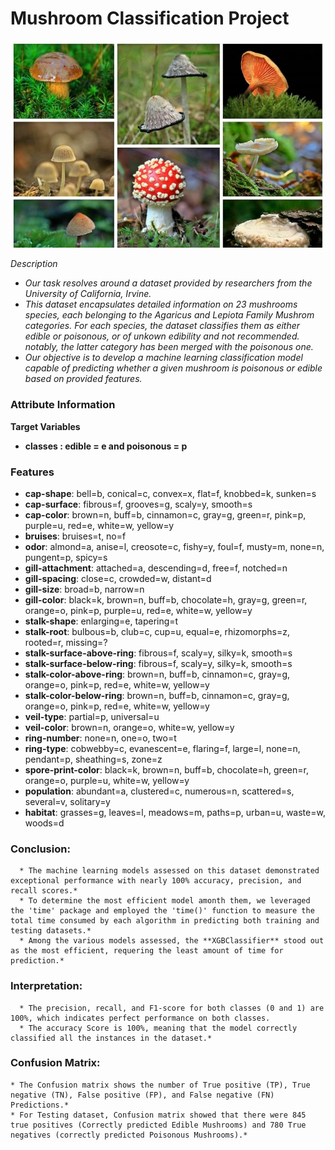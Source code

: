 <p style='text-align: center'>
  <h1>Mushroom Classification Project</h1>
</p>

<p align='center'>
  <img src='https://github.com/Shuhaib73/Classification_ML_Mushrooms_Project/blob/main/mus_ims.jpg' />
</p>


*Description*

* *Our task resolves around a dataset provided by researchers from the University of California, Irvine.*
* *This dataset encapsulates detailed information on 23 mushrooms species, each belonging to the Agaricus and Lepiota Family Mushrom categories.*
*For each species, the dataset classifies them as either edible or poisonous, or of unkown edibility and not recommended. notably, the latter category has been merged with the poisonous one.*
* *Our objective is to develop a machine learning classification model capable of predicting whether a given mushroom is poisonous or edible based on provided features.*


### **Attribute Information**
**Target Variables**
* **classes : edible = e and poisonous = p**
### **Features**
* **cap-shape**: bell=b, conical=c, convex=x, flat=f, knobbed=k, sunken=s
* **cap-surface**: fibrous=f, grooves=g, scaly=y, smooth=s
* **cap-color**: brown=n, buff=b, cinnamon=c, gray=g, green=r, pink=p, purple=u, red=e, white=w, yellow=y
* **bruises**: bruises=t, no=f
* **odor**: almond=a, anise=l, creosote=c, fishy=y, foul=f, musty=m, none=n, pungent=p, spicy=s
* **gill-attachment**: attached=a, descending=d, free=f, notched=n
* **gill-spacing**: close=c, crowded=w, distant=d
* **gill-size**: broad=b, narrow=n
* **gill-color**: black=k, brown=n, buff=b, chocolate=h, gray=g, green=r, orange=o, pink=p, purple=u, red=e, white=w, yellow=y
* **stalk-shape**: enlarging=e, tapering=t
* **stalk-root**: bulbous=b, club=c, cup=u, equal=e, rhizomorphs=z, rooted=r, missing=?
* **stalk-surface-above-ring**: fibrous=f, scaly=y, silky=k, smooth=s
* **stalk-surface-below-ring**: fibrous=f, scaly=y, silky=k, smooth=s
* **stalk-color-above-ring**: brown=n, buff=b, cinnamon=c, gray=g, orange=o, pink=p, red=e, white=w, yellow=y
* **stalk-color-below-ring**: brown=n, buff=b, cinnamon=c, gray=g, orange=o, pink=p, red=e, white=w, yellow=y
* **veil-type**: partial=p, universal=u
* **veil-color**: brown=n, orange=o, white=w, yellow=y
* **ring-number**: none=n, one=o, two=t
* **ring-type**: cobwebby=c, evanescent=e, flaring=f, large=l, none=n, pendant=p, sheathing=s, zone=z
* **spore-print-color**: black=k, brown=n, buff=b, chocolate=h, green=r, orange=o, purple=u, white=w, yellow=y
* **population**: abundant=a, clustered=c, numerous=n, scattered=s, several=v, solitary=y
* **habitat**: grasses=g, leaves=l, meadows=m, paths=p, urban=u, waste=w, woods=d

### Conclusion:
      * The machine learning models assessed on this dataset demonstrated exceptional performance with nearly 100% accuracy, precision, and recall scores.*
      * To determine the most efficient model amonth them, we leveraged the 'time' package and employed the 'time()' function to measure the total time consumed by each algorithm in predicting both training and testing datasets.*
      * Among the various models assessed, the **XGBClassifier** stood out as the most efficient, requering the least amount of time for prediction.*

### Interpretation:

      * The precision, recall, and F1-score for both classes (0 and 1) are 100%, which indicates perfect performance on both classes.
      * The accuracy Score is 100%, meaning that the model correctly classified all the instances in the dataset.*

### Confusion Matrix:

    * The Confusion matrix shows the number of True positive (TP), True negative (TN), False positive (FP), and False negative (FN) Predictions.*
    * For Testing dataset, Confusion matrix showed that there were 845 true positives (Correctly predicted Edible Mushrooms) and 780 True negatives (correctly predicted Poisonous Mushrooms).*


